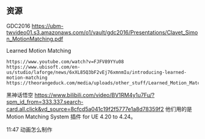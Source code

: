 ## 资源

GDC2016 https://ubm-twvideo01.s3.amazonaws.com/o1/vault/gdc2016/Presentations/Clavet_Simon_MotionMatching.pdf



Learned Motion Matching
```
https://www.youtube.com/watch?v=FJFV89YYu08
https://www.ubisoft.com/en-us/studio/laforge/news/6xXL85Q3bF2vEj76xmnmIu/introducing-learned-motion-matching
https://theorangeduck.com/media/uploads/other_stuff/Learned_Motion_Matching.pdf
```


黑神话悟空
https://www.bilibili.com/video/BV1RM4y1u7Fu/?spm_id_from=333.337.search-card.all.click&vd_source=8cfcd5a041c19f2f5777e1a8d78359f2
他们用的是Motion Matching System 插件 for UE 4.20 to 4.24。

11:47
动画怎么制作






